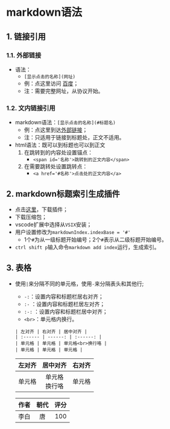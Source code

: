 # markdown语法
## 1. 链接引用
### 1.1. 外部链接
- 语法：
  - `[显示点击的名称](网址)`
  - 例：点这里访问 [百度](http://www.baidu.com)；
  - 注：需要完整网址，从协议开始。
### 1.2. 文内链接引用
- markdown语法：`[显示点击的名称](#标题名)`
  - 例：点这里到达[外部链接](#外部链接)；
  - 注：只适用于链接到标题处，正文不适用。
- html语法：既可以到标题也可以到正文
  1. 在跳转到的内容处设置锚点：
     - `<span id='名称'>跳转到的正文内容</span>` 
  2. 在需要跳转处设置跳转点：
     - `<a href='#名称'>点击处的正文内容</a>`
## 2. markdown标题索引生成插件
- 点击[这里](https://github.com/firejq/markdown_index)，下载插件；
- 下载压缩包；
- vscode扩展中选择从`VSIX`安装；
- 用户设置修改为`markdownIndex.indexBase = '#'`
  - 1个`#`为从一级标题开始编号；2个`#`表示从二级标题开始编号。
- `ctrl shift p`输入命令`markdown add index`运行，生成索引。
## 3. 表格
- 使用`|`来分隔不同的单元格，使用`-`来分隔表头和其他行;
  - `-:`：设置内容和标题栏居右对齐；
  - `:-` ：设置内容和标题栏居左对齐；
  - `:-:` ：设置内容和标题栏居中对齐；
  - `<br>`：单元格内换行。

  ```
  | 左对齐 | 右对齐 | 居中对齐 |
  | :------ | ------: | :------: |
  | 单元格 | 单元格 | 单元格<br>换行咯 |
  | 单元格 | 单元格 | 单元格 |
  ```
  | 左对齐 | 居中对齐 | 右对齐 |
  | :-- | :--: | --: |
  | 单元格 | 单元格<br>换行咯 | 单元格 |


  | 作者 | 朝代 | 评分 |
  | :-- | :--: | --: |
  | 李白 | 唐 | 100 |